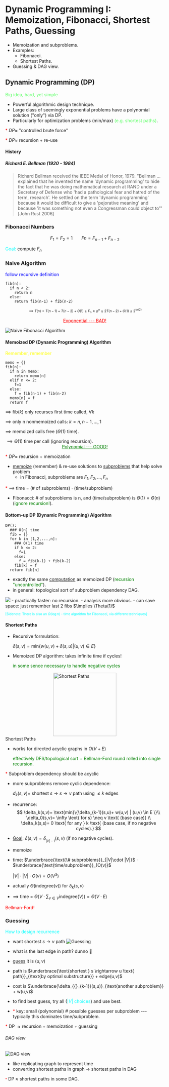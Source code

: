 # Dynamic Programming I: Memoization, Fibonacci, Shortest Paths, Guessing

- Memoization and subproblems.
- Examples:
  - Fibonacci.
  - Shortest Paths.
- Guessing & DAG view.

## Dynamic Programming (DP)
<span style="color:rgb(90,255,100)">Big idea, hard, yet simple</span>

- Powerful algorithmic design technique.
- Large class of seemingly exponential problems have a polynomial solution
("only") via DP.
- Particularly for optimization problems (min/max) 
<span style="color:rgb(90,255,100)">(e.g. shortest paths)</span>.

<span style="color:red">*</span> $DP \approx$ "controlled brute force"

<span style="color:red">*</span> $DP \approx$ recursion + re-use

#### History 
##### Richard E. Bellman (1920 - 1984)
> Richard Bellman received the IEEE Medal of Honor, 1979. "Bellman ...
explained that he invented the name 'dynamic programming' to hide the
fact that he was doing mathematical research at RAND under a Secretary
of Defense who 'had a pathological fear and hatred of the term, research'.
He settled on the term 'dynamic programming' because it would be difficult
to give a 'pejorative meaning' and because 'it was something not even a 
Congressman could object to'" [John Rust 2006]

### Fibonacci Numbers
$$
F_1=F_2=1 \; \;\; \;\; \;\; \; Fn=F_{n-1}+F_{n-2}
$$

<span style="color:cyan">Goal:</span> compute $F_n$

### Naive Algorithm

<span style="color:blue">follow recursive definition</span>

```
fib(n):
  if n < 2:
    return n
  else:
    return fib(n-1) + fib(n-2)
```
<span style="font-size:0.75em">

$$
\implies T(n)=T(n-1)+T(n-2) + O(1) \geq F_n \approx \varphi^n
\geq 2T(n-2) +O(1) \leq 2^(n/2)
$$

</span>

  <u style="display:flex;color:red; justify-content: center">Exponential --- BAD!</u>

![Naive Fibonacci Algorithm](./graph0.jpg)

#### Memoized DP (Dynamic Programming) Algorithm
<span style="color:yellow">Remember, remember</span>

```
memo = {}
fib(n):
  if n in memo:
    return memo[n]
  elif n <= 2:
    f=1
  else:
    f = fib(n-1) + fib(n-2)
  memo[n] = f
  return f
```

$\implies$ fib$(k)$ only recurses first time called, $\forall k$

$\implies$ only n nonmemoized calls: $k=n,n-1,\dots,1$

$\implies$ memoized calls free $(\Theta(1)\text{ time})$.

$\implies \Theta(1)$ time per call (ignoring recursion).
<u style="display:flex;color:green; justify-content: center">Polynomial --- GOOD!</u>

<span style="color:red">*</span> $DP \approx$ resursion + memoization
- <u style="">memoize</u> (remember) & re-use solutions to <u style="">subproblems</u>
that help solve problem
  - in Fibonacci, subproblems are $F_{1},F_{2},\dots,F_{n}$ 

<span style="color:red">*</span> $\implies$ time = (# of subproblems) $\cdot$ (time/subproblem)
  - Fibonacci: # of subproblems is n, and (time/subproblem) is $\Theta(1)=\Theta(n)$
  (<span style="color:green">ignore recursion!</span>).

#### Bottom-up DP (Dynamic Programming) Algorithm
```
DP(): 
  ### O(n) time
  fib = {}
  for k in [1,2,...,n]:
    ### O(1) time
    if k <= 2:
      f=1
    else:
      f = fib(k-1) + fib(k-2)
    fib[k] = f
  return fib[n]
```

- exactly the same <u>computation</u> as memoized DP (<span style="color:green">recursion "uncontrolled"</span>).
- in general: topological sort of subproblem dependency DAG.
<img src="./graph1.jpg" style="">
- practically faster: no recursion.
- analysis more obvious.
- can save space: just remember last 2 fibs $\implies \Theta(1)$ 

<span style="color:cyan; font-size:0.75em">

  [Sidenote: There is also an $O(\log n)$ - time algorithm
  for Fibonacci, via different techniques]

</span>

#### Shortest Paths
- Recursive formulation:

  $\delta(s,v)= \text{min}\{w(u,v) + \delta(s,u) | (u,v) \in E\}$

- Memoized DP algorithm: takes infinite time if cycles!

  <span style="color:green">in some sence necessary to handle negative cycles</span> 

<img src="./graph2.jpg" style="display: block; margin-left: auto; margin-right: auto" width="200" alt="Shortest Paths"/>
  Shortest Paths

- works for directed acyclic graphs in $O(V+E)$

  <span style="color:green">effectively DFS/topological sort + Bellman-Ford round rolled 
  into single recursion.</span> 

<span style="color:red">*</span> Subproblem dependency should be acyclic

-  more subproblems remove cyclic dependence:

    $d_k(s,v)=$ shortest $s \rightarrow s \rightarrow v$ path using $\leq k$ edges

- recurrence:
$$
\delta_k(s,v)= \text{min}\{\delta_{k-1}(s,u)+ w(u,v) | (u,v) \in E \}\\
\delta_0(s,v)= \infty \text{ for s} \neq v \text{ (base case)} \\
\delta_k(s,s)= 0 \text{ for any } k \text{ (base case, if no negative cycles).}
$$

- <u>Goal</u>: $\delta(s,v)=\delta_{{}_{|V|-1}}(s,v)$ (if no negative cycles).
- memoize
- time: $\underbrace{\text{\# subproblems}}_{|V|\cdot |V|}$ $\cdot$ $\underbrace{\text{time/subproblem}}_{O(v)}$

  $|V|\cdot |V| \cdot O(v) = O(V^3)$

- actually $\Theta(\text{indegree}(v))$ for $\delta_k(s,v)$
- $\implies$ time = $\Theta\left(V \cdot \displaystyle\sum_{v \in V} \text{indegree}(V)\right)= \Theta(V\cdot E)$

<span style="color:red">Bellman-Ford!</span>

### Guessing
<span style="color:cyan">How to design recurrence</span>

- want shortest $s \rightarrow v$ path
![Guessing](./graph3.jpg)

- what is the last edge in path? dunno 🤷
- <u>guess</u> it is $(u,v)$
- path is $\underbrace{\text{shortest } s \rightarrow u \text{ path}}_{\text{by optimal substructure}} + edge(u,v)$
- cost is $\underbrace{\delta_{{}_{k-1}}(s,u)}_{\text{another subproblem}} + w(u,v)$
- to find best guess, try all (<span style="color:cyan">$|V|\text{ choices}$</span>) and use best.
- <span style="color:red">*</span> key: small (polynomial) # possible guesses per subproblem --- typically this 
dominates time/subproblem.

<span style="color:red">*</span> DP $\approx \text{recursion} + \text{memoization} + \text{guessing}$ 

###### DAG view
![DAG view](./graph4.jpg)

- like replicating graph to represent time
- converting shortest paths in graph $\rightarrow$ shortest paths in DAG

<span style="color:red; font-size:0.75em">*</span> DP $\approx$ shortest paths in some DAG.
